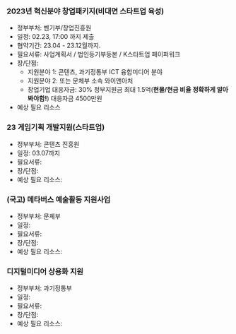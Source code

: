 ### 2023년 혁신분야 창업패키지(비대면 스타트업 육성)
- 정부부처: 벤기부/창업진흥원
- 일정: 02.23, 17:00 까지 제출
- 협약기간: 23.04 - 23.12월까지.
- 필요서류: 사업계획서 / 법인등기부등본 / K스타트업 페이퍼워크
- 장/단점: 
	- 지원분야 1: 콘텐츠, 과기정통부 ICT 융합미디어 분야
	- 지원분야 2: 또는 문체부 소속 와이앤아처
	- 창업기업 대응자금: 30% 정부지원금 최대 1.5억(**현물/현금 비율 정확하게 알아봐야함!**) 대응자금 4500만원
- 예상 필요 리소스

### 23 게임기획 개발지원(스타트업)
- 정부부처: 콘텐츠 진흥원
- 일정: 03.07까지
- 필요서류:
- 장/단점:
- 예상 필요 리소스:

### (국고) 메타버스 예술활동 지원사업
- 정부부처: 문체부
- 일정: 
- 필요서류:
- 장/단점:
- 예상 필요 리소스:

### 디지털미디어 상용화 지원
- 정부부처: 과기정통부 
- 일정: 
- 필요서류: 
- 장/단점: 
- 예상 필요 리소스: 